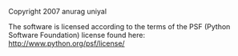 Copyright 2007 anurag uniyal

The software is licensed according to the terms of the PSF (Python Software Foundation) license found here: http://www.python.org/psf/license/